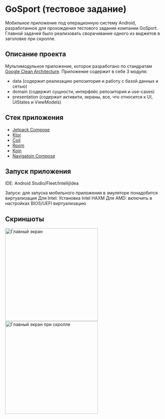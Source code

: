 # GoSport (тестовое задание)

Мобильное приложение под операционную систему Android, разработанное для прохождения тестового задания компании GoSport.
Главной задачей было реализовать сворачивание одного из виджетов в заголовке при скролле.

## Описание проекта

Мультимодульное приложение, которое разработано по стандратам [Google Clean Architecture](https://developer.android.com/topic/architecture).
Приложение содержит в себе 3 модуля:
- data (содержит реализацию репозитория и работу с базой данных и сетью)
- domain (содержит сущности, интерфейс репозитория и use-cases)
- presentation (содержит активити, экраны, все, что относится к UI, UIStates и ViewModels)

## Стек приложения

- [Jetpack Compose](https://developer.android.com/develop/ui/compose)
- [Ktor](https://ktor.io/docs/welcome.html)
- [Coil](https://coil-kt.github.io/coil/compose/)
- [Room](https://developer.android.com/training/data-storage/room)
- [Koin](https://insert-koin.io)
- [Navigatoin Compose](https://developer.android.com/develop/ui/compose/navigation)

## Запуск приложения

IDE: Android Studio/Fleet/IntellijIdea

Запуск: для запуска мобильного приложения в эмуляторе понадобится виртуализация
Для Intel: Установка Intel HAXM
Для AMD: включить в настройках BIOS/UEFI виртуализацию

## Скриншоты
<p>
  <img src="../master/main.png" alt="Главный экран" width="300" />
  <img src="../master/main_scroll.png" alt="Главный экран при скролле" width="300" />
</p>
